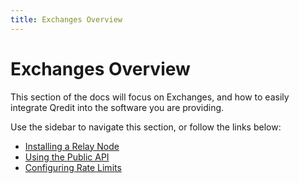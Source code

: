 ```yaml
---
title: Exchanges Overview
---
```

# Exchanges Overview

This section of the docs will focus on Exchanges, and how to easily integrate Qredit into the software you are providing.



Use the sidebar to navigate this section, or follow the links below:

- [Installing a Relay Node](/nodes/relay-node-install.html)
- [Using the Public API](/exchanges/public-api.html)
- [Configuring Rate Limits](/exchanges/rate-limiting.html)